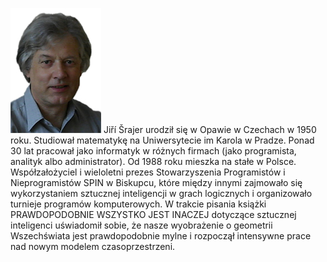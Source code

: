 ![autor](assets/img/autor.jpg)
Jiří Šrajer urodził się w Opawie w Czechach w 1950 roku.
Studiował matematykę na Uniwersytecie im Karola w Pradze.
Ponad 30 lat pracował jako informatyk w różnych firmach
(jako programista, analityk albo administrator).
Od 1988 roku mieszka na stałe w Polsce.
Współzałożyciel i wieloletni prezes Stowarzyszenia Programistów i Nieprogramistów SPIN w Biskupcu,
które między innymi zajmowało się wykorzystaniem sztucznej inteligencji w grach logicznych
i organizowało turnieje programów komputerowych.
W trakcie pisania książki PRAWDOPODOBNIE WSZYSTKO JEST INACZEJ dotyczące sztucznej inteligenci
uświadomił sobie, że nasze wyobrażenie o geometrii Wszechświata jest prawdopodobnie mylne i
rozpoczął intensywne prace nad nowym modelem czasoprzestrzeni.
